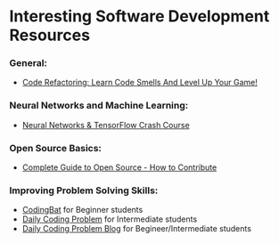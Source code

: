 # Interesting Software Development Resources

### General:
- [Code Refactoring: Learn Code Smells And Level Up Your Game!](https://youtu.be/D4auWwMsEnY)

### Neural Networks and Machine Learning:
- [Neural Networks & TensorFlow Crash Course](https://youtu.be/tZt6gRlRcgk)

### Open Source Basics:
- [Complete Guide to Open Source - How to Contribute](https://youtu.be/yzeVMecydCE)

### Improving Problem Solving Skills:
- [CodingBat](https://codingbat.com/java) for Beginner students
- [Daily Coding Problem](https://www.dailycodingproblem.com/) for Intermediate students
- [Daily Coding Problem Blog](https://www.dailycodingproblem.com/blog) for Begineer/Intermediate students
